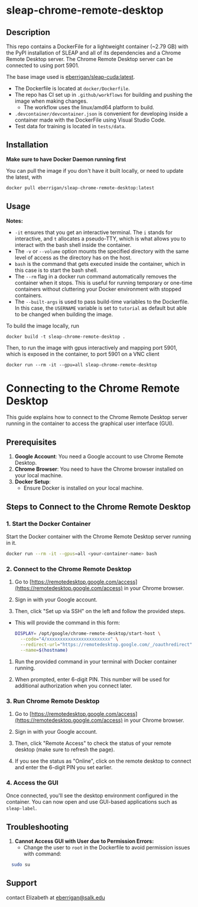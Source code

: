 # sleap-chrome-remote-desktop

## Description
This repo contains a DockerFile for a lightweight container (~2.79 GB) with the PyPI installation of SLEAP and all of its dependencies and a Chrome Remote Desktop server. The Chrome Remote Desktop server can be connected to using port 5901.

The base image used is [eberrigan/sleap-cuda:latest](https://hub.docker.com/layers/eberrigan/sleap-cuda/latest/images/sha256-9cc93c86cc60d0f8e357bf58c2901d9b29a509c70ae16ed90ea56ac6d33418e7?context=repo).

- The Dockerfile is located at `docker/Dockerfile`.
- The repo has CI set up in `.github/workflows` for building and pushing the image when making changes.
  - The workflow uses the linux/amd64 platform to build. 
- `.devcontainer/devcontainer.json` is convenient for developing inside a container made with the DockerFile using Visual Studio Code.
- Test data for training is located in `tests/data`.

## Installation

**Make sure to have Docker Daemon running first**


You can pull the image if you don't have it built locally, or need to update the latest, with

```bash
docker pull eberrigan/sleap-chrome-remote-desktop:latest
```

## Usage

<!-- TODO: Update after publishing the image -->

**Notes:**

- `-it` ensures that you get an interactive terminal. The `i` stands for interactive, and `t` allocates a pseudo-TTY, which is what allows you to interact with the bash shell inside the container.
- The `-v` or `--volume` option mounts the specified directory with the same level of access as the directory has on the host.
- `bash` is the command that gets executed inside the container, which in this case is to start the bash shell.
- The `--rm` flag in a docker run command automatically removes the container when it stops. This is useful for running temporary or one-time containers without cluttering your Docker environment with stopped containers.
- The `--built-args` is used to pass build-time variables to the Dockerfile. In this case, the `USERNAME` variable is set to `tutorial` as default but able to be changed when building the image.

To build the image locally, run

```
docker build -t sleap-chrome-remote-desktop .
```

Then, to run the image with gpus interactively and mapping port 5901, which is exposed in the container, to port 5901 on a VNC client

```
docker run --rm -it --gpu=all sleap-chrome-remote-desktop
```

# Connecting to the Chrome Remote Desktop

This guide explains how to connect to the Chrome Remote Desktop server running in the container to access the graphical user interface (GUI).

## Prerequisites

1. **Google Account**: You need a Google account to use Chrome Remote Desktop.
2. **Chrome Browser**: You need to have the Chrome browser installed on your local machine.
3. **Docker Setup**: 
   - Ensure Docker is installed on your local machine.

## Steps to Connect to the Chrome Remote Desktop

### 1. Start the Docker Container

Start the Docker container with the Chrome Remote Desktop server running in it.

```bash
docker run --rm -it --gpus=all <your-container-name> bash
```

### 2. Connect to the Chrome Remote Desktop

1. Go to [https://remotedesktop.google.com/access](https://remotedesktop.google.com/access) in your Chrome browser.

2. Sign in with your Google account.

3. Then, click "Set up via SSH" on the left and follow the provided steps.
- This will provide the command in this form: 
  ```bash
  DISPLAY= /opt/google/chrome-remote-desktop/start-host \
    --code="4/xxxxxxxxxxxxxxxxxxxxxxxx" \
    --redirect-url="https://remotedesktop.google.com/_/oauthredirect" \
    --name=$(hostname)
  ```

1. Run the provided command in your terminal with Docker container running.

2. When prompted, enter 6-digit PIN. This number will be used for additional authorization when you connect later.

### 3. Run Chrome Remote Desktop

1. Go to [https://remotedesktop.google.com/access](https://remotedesktop.google.com/access) in your Chrome browser.

2. Sign in with your Google account.

3. Then, click "Remote Access" to check the status of your remote desktop (make sure to refresh the page).

4. If you see the status as "Online", click on the remote desktop to connect and enter the 6-digit PIN you set earlier.

### 4. Access the GUI

Once connected, you'll see the desktop environment configured in the container. You can now open and use GUI-based applications such as `sleap-label`.

## Troubleshooting

1. **Cannot Access GUI with User due to Permission Errors:**
   - Change the user to `root` in the Dockerfile to avoid permission issues with command: 
```bash
  sudo su
```

## Support
contact Elizabeth at eberrigan@salk.edu